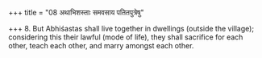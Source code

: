 +++
title = "08 अथाभिशस्ताः समवसाय पतितपुत्रेषु"

+++
8. But Abhiśastas shall live together in dwellings (outside the village); considering this their lawful (mode of life), they shall sacrifice for each other, teach each other, and marry amongst each other.
